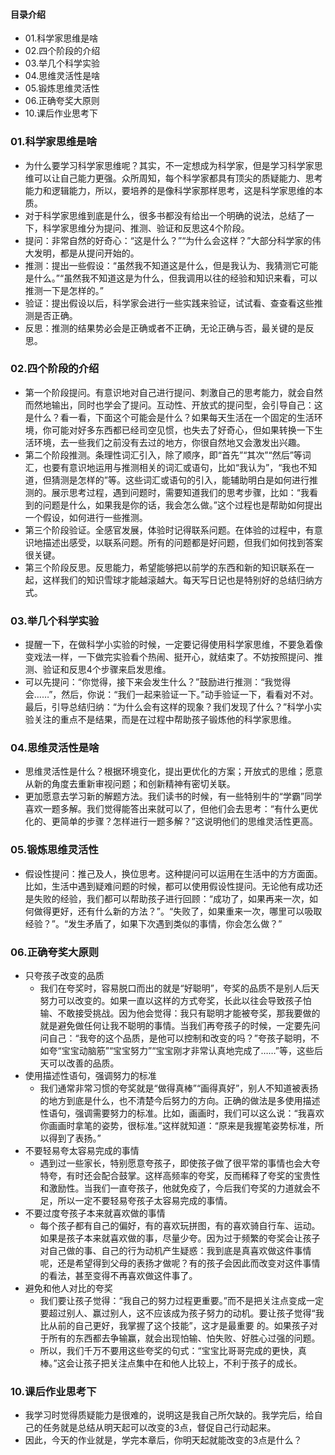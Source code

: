 #### 目录介绍
- 01.科学家思维是啥
- 02.四个阶段的介绍
- 03.举几个科学实验
- 04.思维灵活性是啥
- 05.锻炼思维灵活性
- 06.正确夸奖大原则
- 10.课后作业思考下



### 01.科学家思维是啥
- 为什么要学习科学家思维呢？其实，不一定想成为科学家，但是学习科学家思维可以让自己能力更强。众所周知，每个科学家都具有顶尖的质疑能力、思考能力和逻辑能力，所以，要培养的是像科学家那样思考，这是科学家思维的本质。
- 对于科学家思维到底是什么，很多书都没有给出一个明确的说法，总结了一下，科学家思维分为提问、推测、验证和反思这4个阶段。
- 提问：非常自然的好奇心：“这是什么？”“为什么会这样？”大部分科学家的伟大发明，都是从提问开始的。
- 推测：提出一些假设：“虽然我不知道这是什么，但是我认为、我猜测它可能是什么。”“虽然我不知道这是为什么，但我调用以往的经验和知识来看，可以推测一下是怎样的。”
- 验证：提出假设以后，科学家会进行一些实践来验证，试试看、查查看这些推测是否正确。
- 反思：推测的结果势必会是正确或者不正确，无论正确与否，最关键的是反思。



### 02.四个阶段的介绍
- 第一个阶段提问。有意识地对自己进行提问、刺激自己的思考能力，就会自然而然地输出，同时也学会了提问。互动性、开放式的提问型，会引导自己：这是什么？看一看，下面这个可能会是什么？如果每天生活在一个固定的生活环境，你可能对好多东西都已经司空见惯，也失去了好奇心，但如果转换一下生活环境，去一些我们之前没有去过的地方，你很自然地又会激发出兴趣。
- 第二个阶段推测。条理性词汇引入，除了顺序，即“首先”“其次”“然后”等词汇，也要有意识地运用与推测相关的词汇或语句，比如“我认为”，“我也不知道，但猜测是怎样的”等。这些词汇或语句的引入，能辅助明白是如何进行推测的。展示思考过程，遇到问题时，需要知道我们的思考步骤，比如：“我看到的问题是什么，如果我是你的话，我会怎么做。”这个过程也是帮助如何提出一个假设，如何进行一些推测。
- 第三个阶段验证。全感官发展，体验时记得联系问题。在体验的过程中，有意识地描述出感受，以联系问题。所有的问题都是好问题，但我们如何找到答案很关键。
- 第三个阶段反思。反思能力，希望能够把以前学的东西和新的知识联系在一起，这样我们的知识雪球才能越滚越大。每天写日记也是特别好的总结归纳方式。




### 03.举几个科学实验
- 提醒一下，在做科学小实验的时候，一定要记得使用科学家思维，不要急着像变戏法一样，一下做完实验看个热闹、挺开心，就结束了。不妨按照提问、推测、验证和反思4个步骤来启发思维。
- 可以先提问：“你觉得，接下来会发生什么？”鼓励进行推测：“我觉得会……”，然后，你说：“我们一起来验证一下。”动手验证一下，看看对不对。最后，引导总结归纳：“为什么会有这样的现象？我们发现了什么？”科学小实验关注的重点不是结果，而是在过程中帮助孩子锻炼他的科学家思维。




### 04.思维灵活性是啥
- 思维灵活性是什么？根据环境变化，提出更优化的方案；开放式的思维；愿意从新的角度去重新审视问题；和创新精神有密切关联。
- 更加愿意去学习新的解题方法。我们读书的时候，有一些特别牛的“学霸”同学喜欢一题多解。我们觉得能答出来就可以了，但他们会去思考：“有什么更优化的、更简单的步骤？怎样进行一题多解？”这说明他们的思维灵活性更高。



### 05.锻炼思维灵活性
- 假设性提问：推己及人，换位思考。这种提问可以运用在生活中的方方面面。比如，生活中遇到疑难问题的时候，都可以使用假设性提问。无论他有成功还是失败的经验，我们都可以帮助孩子进行回顾：“成功了，如果再来一次，如何做得更好，还有什么新的方法？”。“失败了，如果重来一次，哪里可以吸取经验？”。“发生矛盾了，如果下次遇到类似的事情，你会怎么做？”




### 06.正确夸奖大原则
- 只夸孩子改变的品质
    - 我们在夸奖时，容易脱口而出的就是“好聪明”，夸奖的品质不是别人后天努力可以改变的。如果一直以这样的方式夸奖，长此以往会导致孩子怕输、不敢接受挑战。因为他会觉得：我只有聪明才能被夸奖，那我要做的就是避免做任何让我不聪明的事情。当我们再夸孩子的时候，一定要先问问自己：“我夸的这个品质，是他可以控制和改变的吗？”夸孩子聪明，不如夸“宝宝动脑筋”“宝宝努力”“宝宝刚才非常认真地完成了……”等，这些后天可以改善的品质。
- 使用描述性语句，强调努力的标准
    - 我们通常非常习惯的夸奖就是“做得真棒”“画得真好”，别人不知道被表扬的地方到底是什么，也不清楚今后努力的方向。正确的做法是多使用描述性语句，强调需要努力的标准。比如，画画时，我们可以这么说：“我喜欢你画画时拿笔的姿势，很标准。”这样就知道：“原来是我握笔姿势标准，所以得到了表扬。”
- 不要轻易夸太容易完成的事情
    - 遇到过一些家长，特别愿意夸孩子，即使孩子做了很平常的事情也会大夸特夸，有时还会配合鼓掌。这样高频率的夸奖，反而稀释了夸奖的宝贵性和激励性。当我们一直夸孩子，他就免疫了，今后我们夸奖的力道就会不足，所以一定不要轻易夸孩子太容易完成的事情。
- 不要过度夸孩子本来就喜欢做的事情
    - 每个孩子都有自己的偏好，有的喜欢玩拼图，有的喜欢骑自行车、运动。如果是孩子本来就喜欢做的事，尽量少夸。因为过于频繁的夸奖会让孩子对自己做的事、自己的行为动机产生疑惑：我到底是真喜欢做这件事情呢，还是希望得到父母的表扬才做呢？有的孩子会因此而改变对这件事情的看法，甚至变得不再喜欢做这件事了。
- 避免和他人对比的夸奖
    - 我们要让孩子觉得：“我自己的努力过程更重要。”而不是把关注点变成一定要超过别人、赢过别人，这不应该成为孩子努力的动机。要让孩子觉得“我比从前的自己更好，我掌握了这个技能”，这才是最重要 的。如果孩子对于所有的东西都去争输赢，就会出现怕输、怕失败、好胜心过强的问题。
    - 所以，我们千万不要用这些夸奖的句式：“宝宝比哥哥完成的更快，真棒。”这会让孩子把关注点集中在和他人比较上，不利于孩子的成长。



### 10.课后作业思考下
- 我学习时觉得质疑能力是很难的，说明这是我自己所欠缺的。我学完后，给自己的任务就是总结从明天起可以改变的3点，督促自己行动起来。
- 因此，今天的作业就是，学完本章后，你明天起就能改变的3点是什么？







